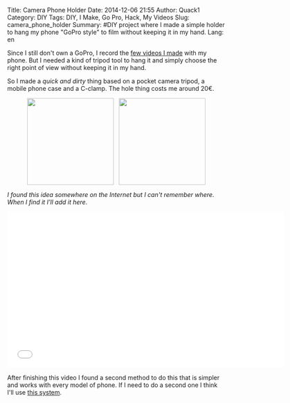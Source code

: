 Title: Camera Phone Holder
Date: 2014-12-06 21:55
Author: Quack1
Category: DIY
Tags: DIY, I Make, Go Pro, Hack, My Videos
Slug: camera_phone_holder
Summary: #DIY project where I made a simple holder to hang my phone "GoPro style" to film without keeping it in my hand.
Lang: en

Since I still don't own a GoPro, I record the [few videos I made](/tag/my-videos.html "Tag - My Videos") with my phone. But I needed a kind of tripod tool to hang it and simply choose the right point of view without keeping it in my hand.

So I made a _quick and dirty_ thing based on a pocket camera tripod, a mobile phone case and a C-clamp. The hole thing costs me around 20€.

<div align="center"><a href="/upload/camera_phone_holder_0.jpg"><img src="/upload/camera_phone_holder_0.jpg" align="center" width="200px" /></a> &nbsp; <a href="/upload/camera_phone_holder_1.jpg"><img src="/upload/camera_phone_holder_1.jpg" align="center" width="200px" /></a></div>

_I found this idea somewhere on the Internet but I can't remember where. When I find it I'll add it here._

<iframe width="640" height="360" src="//www.youtube-nocookie.com/embed/U_FOyoCZxQY" frameborder="0" allowfullscreen></iframe>

After finishing this video I found a second method to do this that is simpler and works with every model of phone. If I need to do a second one I think I'll use [this system](https://www.youtube.com/watch?v=0EjGUXVyTzY).